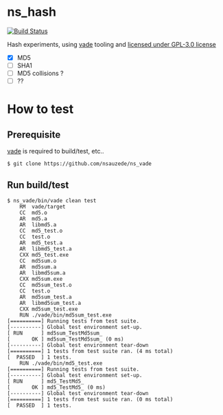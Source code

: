 # ns_hash
[![Build Status][WorkflowBadge]][WorkflowUrl]

Hash experiments, using [vade](https://github.com/nsauzede/ns_vade) tooling and [licensed under GPL-3.0 license](LICENSE)
- [x] MD5
- [ ] SHA1
- [ ] MD5 collisions ?
- [ ] ??

# How to test

## Prerequisite
[vade](https://github.com/nsauzede/ns_vade) is required to build/test, etc..
```
$ git clone https://github.com/nsauzede/ns_vade
```

## Run build/test
```
$ ns_vade/bin/vade clean test
    RM  vade/target
    CC  md5.o
    AR  md5.a
    AR  libmd5.a
    CC  md5_test.o
    CC  test.o
    AR  md5_test.a
    AR  libmd5_test.a
    CXX md5_test.exe
    CC  md5sum.o
    AR  md5sum.a
    AR  libmd5sum.a
    CXX md5sum.exe
    CC  md5sum_test.o
    CC  test.o
    AR  md5sum_test.a
    AR  libmd5sum_test.a
    CXX md5sum_test.exe
    RUN ./vade/bin/md5sum_test.exe
[==========] Running tests from test suite.
[----------] Global test environment set-up.
[ RUN      ] md5sum_TestMd5sum_
[       OK ] md5sum_TestMd5sum_ (0 ms)
[----------] Global test environment tear-down
[==========] 1 tests from test suite ran. (4 ms total)
[  PASSED  ] 1 tests.
    RUN ./vade/bin/md5_test.exe
[==========] Running tests from test suite.
[----------] Global test environment set-up.
[ RUN      ] md5_TestMd5_
[       OK ] md5_TestMd5_ (0 ms)
[----------] Global test environment tear-down
[==========] 1 tests from test suite ran. (0 ms total)
[  PASSED  ] 1 tests.
```

[WorkflowBadge]: https://github.com/nsauzede/ns_hash/actions/workflows/vade.yml/badge.svg
[WorkflowUrl]: https://github.com/nsauzede/ns_hash/commits/main
